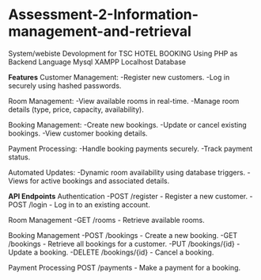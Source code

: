 # Assessment-2-Information-management-and-retrieval

System/webiste Devolopment for TSC HOTEL BOOKING
Using PHP as Backend Language 
Mysql XAMPP Localhost Database

**Features**
Customer Management:
-Register new customers.
-Log in securely using hashed passwords.

Room Management:
-View available rooms in real-time.
-Manage room details (type, price, capacity, availability).

Booking Management:
-Create new bookings.
-Update or cancel existing bookings.
-View customer booking details.

Payment Processing:
-Handle booking payments securely.
-Track payment status.

Automated Updates:
-Dynamic room availability using database triggers.
-Views for active bookings and associated details.

**API Endpoints**
Authentication
-POST /register - Register a new customer.
-POST /login - Log in to an existing account.

Room Management
-GET /rooms - Retrieve available rooms.

Booking Management
-POST /bookings - Create a new booking.
-GET /bookings - Retrieve all bookings for a customer.
-PUT /bookings/{id} - Update a booking.
-DELETE /bookings/{id} - Cancel a booking.

Payment Processing
POST /payments - Make a payment for a booking.

